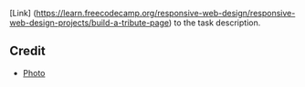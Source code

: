  [Link] (https://learn.freecodecamp.org/responsive-web-design/responsive-web-design-projects/build-a-tribute-page) to the task description.
 
 ## Credit
 
 - [Photo](https://jooinn.com/walter-matthau-2.html)
